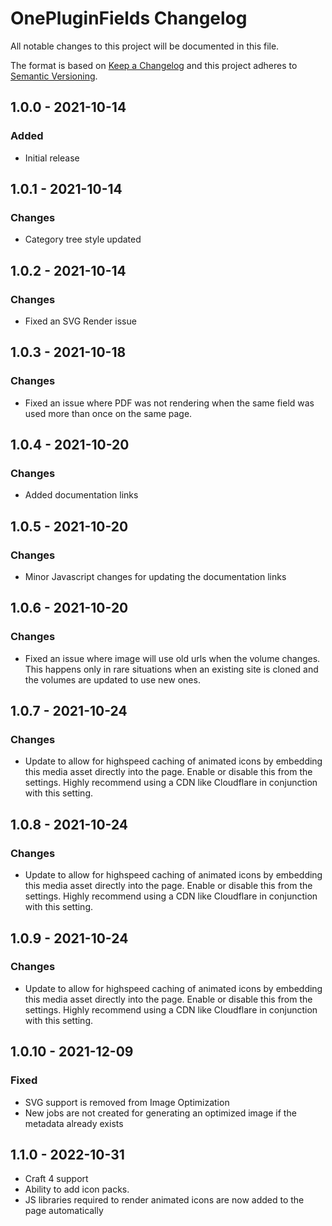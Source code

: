 # OnePluginFields Changelog

All notable changes to this project will be documented in this file.

The format is based on [Keep a Changelog](http://keepachangelog.com/) and this project adheres to [Semantic Versioning](http://semver.org/).

## 1.0.0 - 2021-10-14
### Added
- Initial release

## 1.0.1 - 2021-10-14
### Changes
- Category tree style updated

## 1.0.2 - 2021-10-14
### Changes
- Fixed an SVG Render issue

## 1.0.3 - 2021-10-18
### Changes
- Fixed an issue where PDF was not rendering when the same field was used more than once on the same page.

## 1.0.4 - 2021-10-20
### Changes
- Added documentation links

## 1.0.5 - 2021-10-20
### Changes
- Minor Javascript changes for updating the documentation links 

## 1.0.6 - 2021-10-20
### Changes
- Fixed an issue where image will use old urls when the volume changes. This happens only in rare situations when an existing site is cloned and the volumes are updated to use new ones.

## 1.0.7 - 2021-10-24
### Changes
- Update to allow for highspeed caching of animated icons by embedding this media asset directly into the page. Enable or disable this from the settings. 
Highly recommend using a CDN like Cloudflare in conjunction with this setting. 

## 1.0.8 - 2021-10-24
### Changes
- Update to allow for highspeed caching of animated icons by embedding this media asset directly into the page. Enable or disable this from the settings. 
Highly recommend using a CDN like Cloudflare in conjunction with this setting. 

## 1.0.9 - 2021-10-24
### Changes
- Update to allow for highspeed caching of animated icons by embedding this media asset directly into the page. Enable or disable this from the settings. 
Highly recommend using a CDN like Cloudflare in conjunction with this setting. 

## 1.0.10 - 2021-12-09
### Fixed
- SVG support is removed from Image Optimization
- New jobs are not created for generating an optimized image if the metadata already exists

## 1.1.0 - 2022-10-31

- Craft 4 support
- Ability to add icon packs.
- JS libraries required to render animated icons are now added to the page automatically